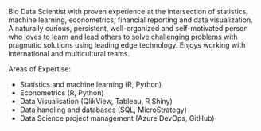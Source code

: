 Bio
Data Scientist with proven experience at the intersection of statistics, machine learning, econometrics, financial reporting and data visualization. A naturally curious, persistent, well-organized and self-motivated person who loves to learn and lead others to solve challenging problems with pragmatic solutions using leading edge technology. Enjoys working with international and multicultural teams.

Areas of Expertise:
+ Statistics and machine learning (R, Python)
+ Econometrics (R, Python)
+ Data Visualisation (QlikView, Tableau, R Shiny)
+ Data handling and databases (SQL, MicroStrategy)
+ Data Science project management (Azure DevOps, GitHub)
